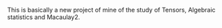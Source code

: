 This is basically a new project of mine of the study of Tensors, Algebraic statistics and Macaulay2.